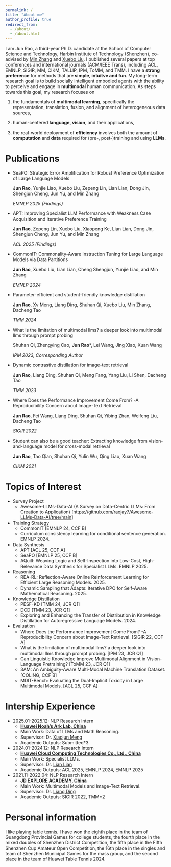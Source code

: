 ```yaml
---
permalink: /
title: "About me"
author_profile: true
redirect_from: 
  - /about/
  - /about.html
---
```

I am Jun Rao, a third-year Ph.D. candidate at the School of Computer Science and Technology, Harbin Institute of Technology (Shenzhen), co-advised by [Min Zhang](https://zhangmin-nlp-ai.github.io/) and [Xuebo Liu](https://sunbowliu.github.io/).
I published several papers at top conferences and international journals (ACM/IEEE Trans), including ACL, EMNLP, SIGIR, MM, CIKM, TALLIP, IPM, ToMM, and TMM. I have a **strong preference** for methods that are **simple, intuitve and fun**.
My long-term research goal is to build socially intelligent embodied agents with the ability to perceive and engage in **multimodal** human communication. 
As steps towards this goal, my research focuses on 

1) the fundamentals of **multimodal learning**, specifically the representation, translation, fusion, and alignment of heterogeneous data sources,
   
2) human-centered **language, vision**, and their applications,
 
3) the real-world deployment of **efficiency** involves both the amount of **computation** and **data** required for (pre-, post-)training and using **LLMs**. 

# Publications

- SeaPO: Strategic Error Amplification for Robust Preference Optimization of Large Language Models

  **Jun Rao**, Yunjie Liao, Xuebo Liu, Zepeng Lin, Lian Lian, Dong Jin, Shengjun Cheng, Jun Yu, and Min Zhang

  *EMNLP 2025 (Findings)*
  
- APT: Improving Specialist LLM Performance with Weakness Case Acquisition and Iterative Preference Training
  
  **Jun Rao**, Zepeng Lin, Xuebo Liu, Xiaopeng Ke, Lian Lian, Dong Jin, Shengjun Cheng, Jun Yu, and Min Zhang

  *ACL 2025 (Findings)*

  
- CommonIT: Commonality-Aware Instruction Tuning for Large Language Models via Data Partitions
  
  **Jun Rao**, Xuebo Liu, Lian Lian, Cheng Shengjun, Yunjie Liao, and Min Zhang

  *EMNLP 2024*
  
- Parameter-efficient and student-friendly knowledge distillation
  
  **Jun Rao**, Xv Meng, Liang Ding, Shuhan Qi, Xuebo Liu, Min Zhang, Dacheng Tao
  
  *TMM 2024*

- What is the limitation of multimodal llms? a deeper look into multimodal llms through prompt probing
  
  Shuhan Qi, Zhengying Cao, **Jun Rao***, Lei Wang, Jing Xiao, Xuan Wang
  
  *IPM 2023, Corresponding Author*

- Dynamic contrastive distillation for image-text retrieval 
  
  **Jun Rao**, Liang Ding, Shuhan Qi, Meng Fang, Yang Liu, Li Shen, Dacheng Tao

  *TMM 2023*
- Where Does the Performance Improvement Come From? -A Reproducibility Concern about Image-Text Retrieval

  **Jun Rao**, Fei Wang, Liang Ding, Shuhan Qi, Yibing Zhan, Weifeng Liu, Dacheng Tao

  *SIGIR 2022*
- Student can also be a good teacher: Extracting knowledge from vision-and-language model for cross-modal retrieval

  **Jun Rao**, Tao Qian, Shuhan Qi, Yulin Wu, Qing Liao, Xuan Wang
  
  *CIKM 2021*

# Topics of Interest
- Survey Project
  - Awesome-LLMs-Data-AI (A Survey on Data-Centric LLMs: From Creation to Application) [https://github.com/raojay7/Awesome-LLMs-Data-AI/tree/main] 
- Training Strategy
  - CommonIT [EMNLP 24, CCF B]
  - Curriculum consistency learning for conditional sentence generation. EMNLP 2024.
- Data Synthesis
  - APT [ACL 25, CCF A]
  - SeaPO [EMNLP 25, CCF B]
  - AQuilt: Weaving Logic and Self-Inspection into Low-Cost, High-Relevance Data Synthesis for Specialist LLMs. EMNLP 2025.
- Reasoning
  - REA-RL: Reflection-Aware Online Reinforcement Learning for Efficient Large Reasoning Models. 2025.
  - Dynamic Sampling that Adapts: Iterative DPO for Self-Aware Mathematical Reasoning. 2025.
- Knowledge Distillation
  - PESF-KD [TMM 24, JCR Q1]
  - DCD [TMM 23, JCR Q1]
  - Exploring and Enhancing the Transfer of Distribution in Knowledge Distillation for Autoregressive Language Models. 2024.
- Evaluation
  - Where Does the Performance Improvement Come From? -A Reproducibility Concern about Image-Text Retrieval. [SIGIR 22, CCF A]
  - What is the limitation of multimodal llms? a deeper look into multimodal llms through prompt probing. [IPM 23, JCR Q1]
  - Can Linguistic Knowledge Improve Multimodal Alignment in Vision-Language Pretraining? [ToMM 23, JCR Q1]
  - 3AM: An Ambiguity-Aware Multi-Modal Machine Translation Dataset. [COLING, CCF B]
  - MDIT-Bench: Evaluating the Dual-Implicit Toxicity in Large Multimodal Models. [ACL 25, CCF A]

# Intership Experience
* 2025.01-2025.12: NLP Research Intern
  * [**Huawei Noah’s Ark Lab, China**]()
  * Main Work: Data of LLMs and Math Reasoning.
  * Supervisor: Dr. [Xiaojun Meng](https://scholar.google.com.sg/citations?hl=en&user=t4n9MqkAAAAJ&view_op=list_works&sortby=pubdate)
  * Academic Outputs: Submitted\*3
* 2024.01-2024.12: NLP Research Intern
  * [**Huawei Cloud Computing Technologies Co., Ltd., China**]()
  * Main Work: Specialist LLMs.
  * Supervisor: Dr. [Lian Lian]()
  * Academic Outputs: ACL 2025, EMNLP 2024, EMNLP 2025
* 2021.11-2022.04: NLP Research Intern
  * [**JD EXPLORE ACADEMY, China**]()
  * Main Work: Multimodal Models and Image-Text Retrieval.
  * Supervisor: Dr. [Liang Ding](https://scholar.google.com.hk/citations?hl=zh-CN&user=lFCLvOAAAAAJ&view_op=list_works&sortby=pubdate)
  * Academic Outputs: SIGIR 2022, TMM\*2


# Personal information

I like playing table tennis. I have won the eighth place in the team of Guangdong Provincial Games for college students, the fourth place in the mixed doubles of Shenzhen District Competition, the fifth place in the Fifth Shenzhen Cup Amateur Open Competition, the 16th place in the singles and team of Shenzhen Municipal Games for the mass group, and the second place in the team of Huawei Table Tennis 2024.
  
